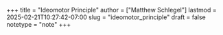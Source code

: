 +++
title = "Ideomotor Principle"
author = ["Matthew Schlegel"]
lastmod = 2025-02-21T10:27:42-07:00
slug = "ideomotor_principle"
draft = false
notetype = "note"
+++

